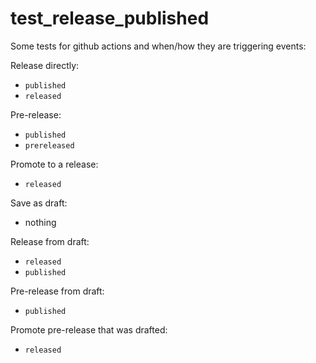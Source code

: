 # test_release_published

Some tests for github actions and when/how they are triggering events:

Release directly:
 - `published`
 - `released`

Pre-release:
- `published`
- `prereleased`

Promote to a release:
- `released`

Save as draft:
- nothing

Release from draft:
- `released`
- `published`

Pre-release from draft:
- `published`

Promote pre-release that was drafted:
- `released`

